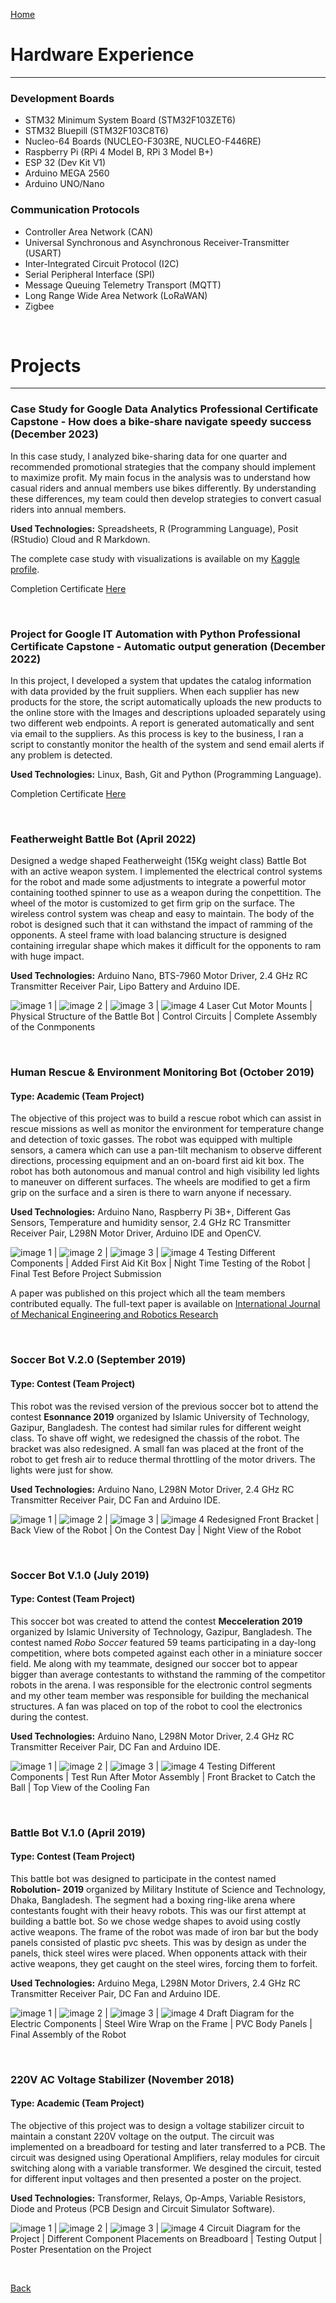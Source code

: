[Home](https://mustahsinfarhan.github.io/) 
# Hardware Experience
<hr>

### Development Boards
* STM32 Minimum System Board (STM32F103ZET6)
* STM32 Bluepill (STM32F103C8T6)
* Nucleo-64 Boards (NUCLEO-F303RE, NUCLEO-F446RE)
* Raspberry Pi (RPi 4 Model B, RPi 3 Model B+)
* ESP 32 (Dev Kit V1)
* Arduino MEGA 2560
* Arduino UNO/Nano


### Communication Protocols
* Controller Area Network (CAN)
* Universal Synchronous and Asynchronous Receiver-Transmitter (USART)
* Inter-Integrated Circuit Protocol (I2C)
* Serial Peripheral Interface (SPI)
* Message Queuing Telemetry Transport (MQTT)
* Long Range Wide Area Network (LoRaWAN)
* Zigbee

<br>

# Projects
<hr>

### Case Study for Google Data Analytics Professional Certificate Capstone - How does a bike-share navigate speedy success (December 2023)
In this case study, I analyzed bike-sharing data for one quarter and recommended promotional strategies that the company should implement to maximize profit. My main focus in the analysis was to understand how casual riders and annual members use bikes differently. By understanding these differences, my team could then develop strategies to convert casual riders into annual members.

**Used Technologies:** Spreadsheets, R (Programming Language), Posit (RStudio) Cloud and R Markdown.

The complete case study with visualizations is available on my [Kaggle profile](https://www.kaggle.com/code/mustahsinfarhan/case-study-how-does-a-bike-share-navigate-speedy).

Completion Certificate [Here](https://coursera.org/verify/H4AU99SSRKF4)

<br>

### Project for Google IT Automation with Python Professional Certificate Capstone - Automatic output generation (December 2022)
In this project, I developed a system that updates the catalog information with data provided by the fruit suppliers. When each supplier has new products for the store, the script automatically uploads the new products to the online store with the Images and descriptions uploaded separately using two different web endpoints. A report is generated automatically and sent via email to the suppliers. As this process is key to the business, I ran a script to constantly monitor the health of the system and send email alerts if any problem is detected. 

**Used Technologies:** Linux, Bash, Git and Python (Programming Language).

Completion Certificate [Here](https://coursera.org/verify/7D7LEMMDZ9C2)

<br>

### Featherweight Battle Bot (April 2022)
Designed a wedge shaped Featherweight (15Kg weight class) Battle Bot with an active weapon system. I implemented the electrical control systems for the robot and made some adjustments to integrate a powerful motor containing toothed spinner to use as a weapon during the conpettition. The wheel of the motor is customized to get firm grip on the surface. The wireless control system was cheap and easy to maintain. The body of the robot is designed such that it can withstand the impact of ramming of the opponents. A steel frame with load balancing structure is designed containing irregular shape which makes it difficult for the opponents to ram with huge impact.

**Used Technologies:** Arduino Nano, BTS-7960 Motor Driver, 2.4 GHz RC Transmitter Receiver Pair, Lipo Battery and Arduino IDE.

![image 1](/assets/img/bb1.jpg) |  ![image 2](/assets/img/bb2.jpg)  |  ![image 3](/assets/img/bb3.jpg)  |  ![image 4](/assets/img/bb4.jpg)
Laser Cut Motor Mounts |  Physical Structure of the Battle Bot  | Control Circuits | Complete Assembly of the Conmponents

<br>

### Human Rescue & Environment Monitoring Bot (October 2019)
#### Type: Academic (Team Project)
The objective of this project was to build a rescue robot which can assist in rescue missions as well as monitor the environment for temperature change and detection of toxic gasses. The robot was equipped with multiple sensors, a camera which can use a pan-tilt mechanism to observe different directions, processing equipment and an on-board first aid kit box. The robot has both autonomous and manual control and high visibility led lights to maneuver on different surfaces. The wheels are modified to get a firm grip on the surface and a siren is there to warn anyone if necessary.

**Used Technologies:** Arduino Nano, Raspberry Pi 3B+, Different Gas Sensors, Temperature and humidity sensor, 2.4 GHz RC Transmitter Receiver Pair, L298N Motor Driver, Arduino IDE and OpenCV.

![image 1](/assets/img/res1.jpg) |  ![image 2](/assets/img/res5.jpg)  |  ![image 3](/assets/img/res3.jpg)  |  ![image 4](/assets/img/res4.jpg)
Testing Different Components |  Added First Aid Kit Box  | Night Time Testing of the Robot | Final Test Before Project Submission

A paper was published on this project which all the team members contributed equally. The full-text paper is available on [International Journal of Mechanical Engineering and Robotics Research](https://www.ijmerr.com/index.php?m=content&c=index&a=show&catid=191&id=1577)

<br>

### Soccer Bot V.2.0 (September 2019)
#### Type: Contest (Team Project)
This robot was the revised version of the previous soccer bot to attend the contest **Esonnance 2019** organized by Islamic University of Technology, Gazipur, Bangladesh. The contest had similar rules for different weight class. To shave off wight, we redesigned the chassis of the robot. The bracket was also redesigned. A small fan was placed at the front of the robot to get fresh air to reduce thermal throttling of the motor drivers. The lights were just for show. 

**Used Technologies:** Arduino Nano, L298N Motor Driver, 2.4 GHz RC Transmitter Receiver Pair, DC Fan and Arduino IDE.

![image 1](/assets/img/sb2v1.jpg) |  ![image 2](/assets/img/sb2v2.jpg)  |  ![image 3](/assets/img/sb2v3.jpg)  |  ![image 4](/assets/img/sb2v4.jpg)
Redesigned Front Bracket |  Back View of the Robot  | On the Contest Day | Night View of the Robot

<br>

### Soccer Bot V.1.0 (July 2019)
#### Type: Contest (Team Project)
This soccer bot was created to attend the contest **Mecceleration 2019** organized by Islamic University of Technology, Gazipur, Bangladesh. The contest named _Robo Soccer_ featured 59 teams participating in a day-long competition, where bots competed against each other in a miniature soccer field. Me along with my teammate, designed our soccer bot to appear bigger than average contestants to withstand the ramming of the competitor robots in the arena. I was responsible for the electronic control segments and my other team member was responsible for building the mechanical structures. A fan was placed on top of the robot to cool the electronics during the contest.

**Used Technologies:** Arduino Nano, L298N Motor Driver, 2.4 GHz RC Transmitter Receiver Pair, DC Fan and Arduino IDE.

![image 1](/assets/img/sb1v1.jpg) |  ![image 2](/assets/img/sb1v2.jpg)  |  ![image 3](/assets/img/sb1v3.jpg)  |  ![image 4](/assets/img/sb1v4.jpg)
Testing Different Components |  Test Run After Motor Assembly  | Front Bracket to Catch the Ball | Top View of the Cooling Fan

<br>

### Battle Bot V.1.0 (April 2019)
#### Type: Contest (Team Project)
This battle bot was designed to participate in the contest named **Robolution- 2019** organized by Military Institute of Science and Technology, Dhaka, Bangladesh. The segment had a boxing ring-like arena where contestants fought with their heavy robots. This was our first attempt at building a battle bot. So we chose wedge shapes to avoid using costly active weapons. The frame of the robot was made of iron bar but the body panels consisted of plastic pvc sheets. This was by design as under the panels, thick steel wires were placed. When opponents attack with their active weapons, they get caught on the steel wires, forcing them to forfeit. 

**Used Technologies:** Arduino Mega, L298N Motor Drivers, 2.4 GHz RC Transmitter Receiver Pair, DC Fan and Arduino IDE.

![image 1](/assets/img/bb2v1.jpg) |  ![image 2](/assets/img/bb2v2.jpg)  |  ![image 3](/assets/img/bb2v3.jpg)  |  ![image 4](/assets/img/bb2v4.jpg)
Draft Diagram for the Electric Components |  Steel Wire Wrap on the Frame  | PVC Body Panels | Final Assembly of the Robot

<br>

### 220V AC Voltage Stabilizer (November 2018)
#### Type: Academic (Team Project)
The objective of this project was to design a voltage stabilizer circuit to maintain a constant 220V voltage on the output. The circuit was implemented on a breadboard for testing and later transferred to a PCB. The circuit was designed using Operational Amplifiers, relay modules for circuit switching along with a variable transformer. We desgined the circuit, tested for different input voltages and then presented a poster on the project. 

**Used Technologies:** Transformer, Relays, Op-Amps, Variable Resistors, Diode and Proteus (PCB Design and Circuit Simulator Software).

![image 1](/assets/img/vs1.JPG) |  ![image 2](/assets/img/vs2.jpg)  |  ![image 3](/assets/img/vs3.jpg)  |  ![image 4](/assets/img/vs4.jpg)
Circuit Diagram for the Project |  Different Component Placements on Breadboard  | Testing Output | Poster Presentation on the Project

<br>

[Back](https://mustahsinfarhan.github.io/)
